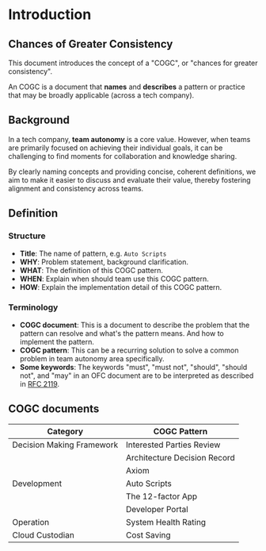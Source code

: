# Introduction

## Chances of Greater Consistency

This document introduces the concept of a "COGC", or "chances for greater consistency".

An COGC is a document that **names** and **describes** a pattern or practice that may be broadly applicable (across a tech company).

## Background
In a tech company, **team autonomy** is a core value. However, when teams are primarily focused on achieving their individual goals, it can be challenging to find moments for collaboration and knowledge sharing.

By clearly naming concepts and providing concise, coherent definitions, we aim to make it easier to discuss and evaluate their value, thereby fostering alignment and consistency across teams.

## Definition
### Structure
- **Title**: The name of pattern, e.g. `Auto Scripts`
- **WHY**: Problem statement, background clarification.
- **WHAT**: The definition of this COGC pattern.
- **WHEN**: Explain when should team use this COGC pattern.
- **HOW**: Explain the implementation detail of this COGC pattern.

### Terminology

- **COGC document**: This is a document to describe the problem that the pattern can resolve and what's the pattern means. And how to implement the pattern.
- **COGC pattern**: This can be a recurring solution to solve a common problem in team autonomy area specifically.
- **Some keywords**: The keywords "must", "must not", "should", "should not", and "may" in an OFC document are to be interpreted as described in [RFC 2119](https://tools.ietf.org/html/rfc2119).

## COGC documents
| Category                  | COGC Pattern                 |
| ------------------------- | ---------------------------- |
| Decision Making Framework | Interested Parties Review    |
|                           | Architecture Decision Record |
|                           | Axiom                        |
| Development               | Auto Scripts                 |
|                           | The 12-factor App            |
|                           | Developer Portal             |
| Operation                 | System Health Rating         |
| Cloud Custodian           | Cost Saving                  |
